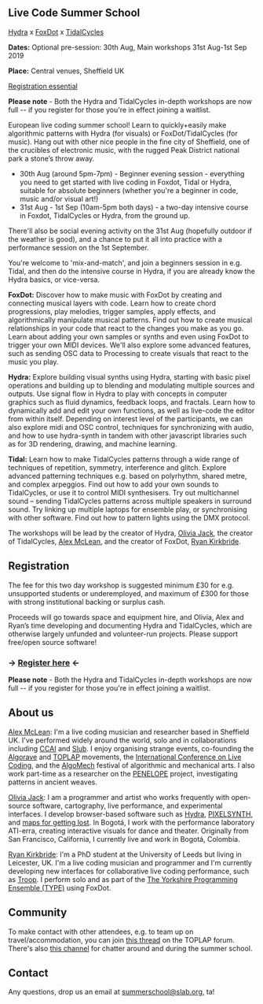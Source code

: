 ## Live Code Summer School

[Hydra](https://github.com/ojack/hydra) x [FoxDot](https://foxdot.org/) x [TidalCycles](https://tidalcycles.org)

<b>Dates:</b> Optional pre-session: 30th Aug, Main workshops 31st Aug-1st Sep 2019

<b>Place:</b> Central venues, Sheffield UK

[Registration essential](https://livecode-summerschool.github.io/#registration)

**Please note** - Both the Hydra and TidalCycles in-depth workshops are now full -- if you register for those you're in effect joining a waitlist.

European live coding summer school! Learn to quickly+easily make algorithmic patterns with Hydra (for visuals) or FoxDot/TidalCycles (for music).  Hang out with other nice people in the fine city of Sheffield, one of the crucibles of electronic music, with the rugged Peak District national park a stone’s throw away.

* 30th Aug (around 5pm-7pm) - Beginner evening session - everything you need to get started with live coding in Foxdot, Tidal or Hydra, suitable for absolute beginners (whether you're a beginner in code, music and/or visual art!)
* 31st Aug - 1st Sep (10am-5pm both days) - a two-day intensive course in Foxdot, TidalCycles or Hydra, from the ground up.

There'll also be social evening activity on the 31st Aug (hopefully outdoor if the weather is good), and a chance to put it all into practice with a performance session on the 1st September.

You're welcome to 'mix-and-match', and join a beginners session in e.g. Tidal, and then do the intensive course in Hydra, if you are already know the Hydra basics, or vice-versa.

<b>FoxDot:</b>  Discover how to make music with FoxDot by creating and connecting musical layers with code. Learn how to create chord progressions, play melodies, trigger samples, apply effects, and algorithmically manipulate musical patterns. Find out how to create musical relationships in your code that react to the changes you make as you go. Learn about adding your own samples or synths and even using FoxDot to trigger your own MIDI devices. We'll also explore some advanced features, such as sending OSC data to Processing to create visuals that react to the music you play.

<b>Hydra:</b> Explore building visual synths using Hydra, starting with basic pixel operations and building up to blending and modulating multiple sources and outputs. Use signal flow in Hydra to play with concepts in computer graphics such as fluid dynamics, feedback loops, and fractals. Learn how to dynamically add and edit your own functions, as well as live-code the editor from within itself. Depending on interest level of the participants, we can also explore midi and OSC control, techniques for synchronizing with audio, and how to use hydra-synth in tandem with other javascript libraries such as for 3D rendering, drawing, and machine learning.

<b>Tidal:</b> Learn how to make TidalCycles patterns through a wide range of techniques of repetition, symmetry, interference and glitch. Explore advanced patterning techniques e.g. based on polyrhythm, shared metre, and complex arpeggios. Find out how to add your own sounds to TidalCycles, or use it to control MIDI synthesisers. Try out multichannel sound – sending TidalCycles patterns across multiple speakers in surround sound. Try linking up multiple laptops for ensemble play, or synchronising with other software. Find out how to pattern lights using the DMX protocol.

The workshops will be lead by the creator of Hydra, [Olivia Jack](https://ojack.github.io/), the creator of TidalCycles, [Alex McLean](http://slab.org/), and the creator of FoxDot, [Ryan Kirkbride](https://ryan-kirkbride.github.io/).

## Registration

The fee for this two day workshop is suggested minimum £30 for e.g. unsupported students or underemployed, and maximum of £300 for those with strong institutional backing or surplus cash.

Proceeds will go towards space and equipment hire, and Olivia, Alex and Ryan’s time developing and documenting Hydra and TidalCycles, which are otherwise largely unfunded and volunteer-run projects. Please support free/open source software!

### -> [Register here](https://docs.google.com/forms/d/e/1FAIpQLSd07WwnzpDnBxNwbdZN6C28-dMkrMPbEX9tZagqL_xNF__9kA/viewform) <-

**Please note** - Both the Hydra and TidalCycles in-depth workshops are now full -- if you register for those you're in effect joining a waitlist.

## About us

[Alex McLean](https://slab.org): I'm a live coding musician and researcher based in Sheffield UK. I've performed widely around the world, solo and in collaborations including [CCAI](http://ccai.lurk.org/) and [Slub](http://slub.org/). I enjoy organising strange events, co-founding the [Algorave](https://algorave.com/) and [TOPLAP](https://toplap.org) movements, the [International Conference on Live Coding](https://iclc.livecodenetwork.org/), and the [AlgoMech](https://algomech.com/) festival of algorithmic and mechanical arts. I also work part-time as a researcher on the [PENELOPE](http://penelope.hypotheses.org/) project, investigating patterns in ancient weaves.

[Olivia Jack](https://ojack.github.io/): I am a programmer and artist who works frequently with open-source software, cartography, live performance, and experimental interfaces.  I develop browser-based software such as [Hydra](https://hydra-editor.glitch.me/), [PIXELSYNTH](https://ojack.github.io/PIXELSYNTH/), and [maps for getting lost](http://ojack.github.io/ghost-map/). In Bogotá, I work with the performance laboratory ATI-erra, creating interactive visuals for dance and theater. Originally from San Francisco, California, I currently live and work in Bogotá, Colombia.

[Ryan Kirkbride](https://ryan-kirkbride.github.io/): I'm a PhD student at the University of Leeds but living in Leicester, UK. I'm a live coding musician and programmer and I'm currently developing new interfaces for collaborative live coding performance, such as [Troop](https://github.com/Qirky/Troop). I perform solo and as part of the [The Yorkshire Programming Ensemble (TYPE)](https://typeensemble.wordpress.com/) using FoxDot.

## Community

To make contact with other attendees, e.g. to team up on travel/accommodation, you can join [this thread](https://toplap.lurk.org/t/live-code-summer-school-30-aug-1-sep-2019/524) on the TOPLAP forum. There's also [this channel](https://talk.lurk.org/channel/summerschool) for chatter around and during the summer school.

## Contact

Any questions, drop us an email at [summerschool@slab.org](mailto:summerschool@slab.org), ta!
